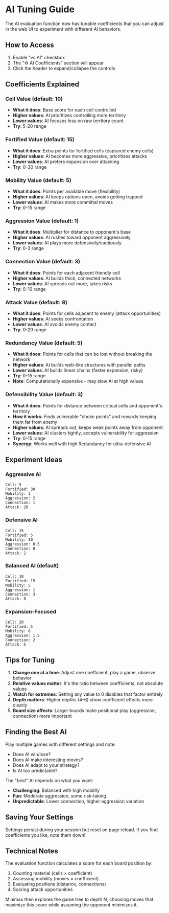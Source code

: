 # AI Tuning Guide

The AI evaluation function now has tunable coefficients that you can adjust in the web UI to experiment with different AI behaviors.

## How to Access

1. Enable "vs AI" checkbox
2. The "⚙️ AI Coefficients" section will appear
3. Click the header to expand/collapse the controls

## Coefficients Explained

### Cell Value (default: 10)
- **What it does**: Base score for each cell controlled
- **Higher values**: AI prioritizes controlling more territory
- **Lower values**: AI focuses less on raw territory count
- **Try**: 5-20 range

### Fortified Value (default: 15)
- **What it does**: Extra points for fortified cells (captured enemy cells)
- **Higher values**: AI becomes more aggressive, prioritizes attacks
- **Lower values**: AI prefers expansion over attacking
- **Try**: 0-30 range

### Mobility Value (default: 5)
- **What it does**: Points per available move (flexibility)
- **Higher values**: AI keeps options open, avoids getting trapped
- **Lower values**: AI makes more committal moves
- **Try**: 0-15 range

### Aggression Value (default: 1)
- **What it does**: Multiplier for distance to opponent's base
- **Higher values**: AI rushes toward opponent aggressively
- **Lower values**: AI plays more defensively/cautiously
- **Try**: 0-3 range

### Connection Value (default: 3)
- **What it does**: Points for each adjacent friendly cell
- **Higher values**: AI builds thick, connected networks
- **Lower values**: AI spreads out more, takes risks
- **Try**: 0-10 range

### Attack Value (default: 8)
- **What it does**: Points for cells adjacent to enemy (attack opportunities)
- **Higher values**: AI seeks confrontation
- **Lower values**: AI avoids enemy contact
- **Try**: 0-20 range

### Redundancy Value (default: 5)
- **What it does**: Points for cells that can be lost without breaking the network
- **Higher values**: AI builds web-like structures with parallel paths
- **Lower values**: AI builds linear chains (faster expansion, risky)
- **Try**: 0-15 range
- **Note**: Computationally expensive - may slow AI at high values

### Defensibility Value (default: 3)
- **What it does**: Points for distance between critical cells and opponent's territory
- **How it works**: Finds vulnerable "choke points" and rewards keeping them far from enemy
- **Higher values**: AI spreads out, keeps weak points away from opponent
- **Lower values**: AI clusters tightly, accepts vulnerability for aggression
- **Try**: 0-15 range
- **Synergy**: Works well with high Redundancy for ultra-defensive AI

## Experiment Ideas

### Aggressive AI
```
Cell: 5
Fortified: 30
Mobility: 3
Aggression: 2
Connection: 1
Attack: 20
```

### Defensive AI
```
Cell: 15
Fortified: 5
Mobility: 10
Aggression: 0.5
Connection: 8
Attack: 2
```

### Balanced AI (default)
```
Cell: 10
Fortified: 15
Mobility: 5
Aggression: 1
Connection: 3
Attack: 8
```

### Expansion-Focused
```
Cell: 20
Fortified: 5
Mobility: 8
Aggression: 1.5
Connection: 2
Attack: 5
```

## Tips for Tuning

1. **Change one at a time**: Adjust one coefficient, play a game, observe behavior
2. **Relative values matter**: It's the ratio between coefficients, not absolute values
3. **Watch for extremes**: Setting any value to 0 disables that factor entirely
4. **Depth matters**: Higher depths (4-6) show coefficient effects more clearly
5. **Board size affects**: Larger boards make positional play (aggression, connection) more important

## Finding the Best AI

Play multiple games with different settings and note:
- Does AI win/lose?
- Does AI make interesting moves?
- Does AI adapt to your strategy?
- Is AI too predictable?

The "best" AI depends on what you want:
- **Challenging**: Balanced with high mobility
- **Fun**: Moderate aggression, some risk-taking
- **Unpredictable**: Lower connection, higher aggression variation

## Saving Your Settings

Settings persist during your session but reset on page reload. If you find coefficients you like, note them down!

## Technical Notes

The evaluation function calculates a score for each board position by:
1. Counting material (cells × coefficient)
2. Assessing mobility (moves × coefficient)
3. Evaluating positions (distance, connections)
4. Scoring attack opportunities

Minimax then explores the game tree to depth N, choosing moves that maximize this score while assuming the opponent minimizes it.
